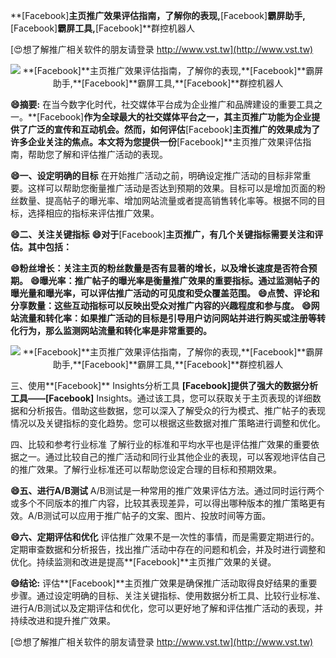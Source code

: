 **[Facebook]**主页推广效果评估指南，了解你的表现,**[Facebook]**霸屏助手,**[Facebook]**霸屏工具,**[Facebook]**群控机器人

[😍想了解推广相关软件的朋友请登录 http://www.vst.tw](http://www.vst.tw)

 <center><img src="https://vst.tw/MP4/tuiguang/png/6.png" alt="**[Facebook]**主页推广效果评估指南，了解你的表现,**[Facebook]**霸屏助手,**[Facebook]**霸屏工具,**[Facebook]**群控机器人"></center>

**😄摘要:**
在当今数字化时代，社交媒体平台成为企业推广和品牌建设的重要工具之一。**[Facebook]**作为全球最大的社交媒体平台之一，其主页推广功能为企业提供了广泛的宣传和互动机会。然而，如何评估**[Facebook]**主页推广的效果成为了许多企业关注的焦点。本文将为您提供一份**[Facebook]**主页推广效果评估指南，帮助您了解和评估推广活动的表现。

**😄一、设定明确的目标**
在开始推广活动之前，明确设定推广活动的目标非常重要。这样可以帮助您衡量推广活动是否达到预期的效果。目标可以是增加页面的粉丝数量、提高帖子的曝光率、增加网站流量或者提高销售转化率等。根据不同的目标，选择相应的指标来评估推广效果。

**😄二、关注关键指标**
**😄对于**[Facebook]**主页推广，有几个关键指标需要关注和评估。其中包括：**

**😄粉丝增长：关注主页的粉丝数量是否有显著的增长，以及增长速度是否符合预期。**
**😄曝光率：推广帖子的曝光率是衡量推广效果的重要指标。通过监测帖子的曝光量和曝光率，可以评估推广活动的可见度和受众覆盖范围。**
**😄点赞、评论和分享数量：这些互动指标可以反映出受众对推广内容的兴趣程度和参与度。**
**😄网站流量和转化率：如果推广活动的目标是引导用户访问网站并进行购买或注册等转化行为，那么监测网站流量和转化率是非常重要的。**

 <center><img src="https://vst.tw/MP4/tuiguang/png/2.png" alt="**[Facebook]**主页推广效果评估指南，了解你的表现,**[Facebook]**霸屏助手,**[Facebook]**霸屏工具,**[Facebook]**群控机器人"></center>

三、使用**[Facebook]** Insights分析工具
**[Facebook]**提供了强大的数据分析工具——**[Facebook]** Insights。通过该工具，您可以获取关于主页表现的详细数据和分析报告。借助这些数据，您可以深入了解受众的行为模式、推广帖子的表现情况以及关键指标的变化趋势。您可以根据这些数据对推广策略进行调整和优化。

四、比较和参考行业标准
了解行业的标准和平均水平也是评估推广效果的重要依据之一。通过比较自己的推广活动和同行业其他企业的表现，可以客观地评估自己的推广效果。了解行业标准还可以帮助您设定合理的目标和预期效果。

**😄五、进行A/B测试**
A/B测试是一种常用的推广效果评估方法。通过同时运行两个或多个不同版本的推广内容，比较其表现差异，可以得出哪种版本的推广策略更有效。A/B测试可以应用于推广帖子的文案、图片、投放时间等方面。

**😄六、定期评估和优化**
评估推广效果不是一次性的事情，而是需要定期进行的。定期审查数据和分析报告，找出推广活动中存在的问题和机会，并及时进行调整和优化。持续监测和改进是提高**[Facebook]**主页推广效果的关键。

**😄结论:**
评估**[Facebook]**主页推广效果是确保推广活动取得良好结果的重要步骤。通过设定明确的目标、关注关键指标、使用数据分析工具、比较行业标准、进行A/B测试以及定期评估和优化，您可以更好地了解和评估推广活动的表现，并持续改进和提升推广效果。

[😍想了解推广相关软件的朋友请登录 http://www.vst.tw](http://www.vst.tw)



